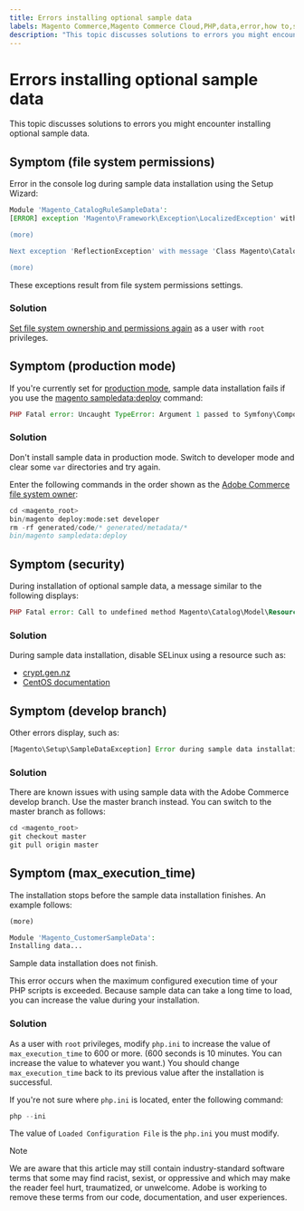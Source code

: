 ```yaml
---
title: Errors installing optional sample data
labels: Magento Commerce,Magento Commerce Cloud,PHP,data,error,how to,sample,setup,wizard,Adobe Commerce,cloud infrastructure
description: "This topic discusses solutions to errors you might encounter installing optional sample data."
---
```


# Errors installing optional sample data

This topic discusses solutions to errors you might encounter installing optional sample data.

## Symptom (file system permissions)

Error in the console log during sample data installation using the Setup Wizard:

```php
Module 'Magento_CatalogRuleSampleData':
[ERROR] exception 'Magento\Framework\Exception\LocalizedException' with message 'Can't create directory /var/www/html/magento2/generated/code/Magento/CatalogRule/Model/.' in /var/www/html/magento2/lib/internal/Magento/Framework/Code/Generator.php:103

(more)

Next exception 'ReflectionException' with message 'Class Magento\CatalogRule\Model\RuleFactory does not exist' in /var/www/html/magento2/lib/internal/Magento/Framework/Code/Reader/ClassReader.php:29

(more)
```

These exceptions result from file system permissions settings.

### Solution

 [Set file system ownership and permissions again](https://devdocs.magento.com/guides/v2.3/config-guide/prod/prod_file-sys-perms.html) as a user with `root` privileges.

## Symptom (production mode)

If you're currently set for [production mode](https://devdocs.magento.com/guides/v2.3/config-guide/bootstrap/magento-modes.html#production-mode), sample data installation fails if you use the [magento sampledata:deploy](https://devdocs.magento.com/guides/v2.3/install-gde/install/cli/install-cli-sample-data-composer.html) command:

```php
PHP Fatal error: Uncaught TypeError: Argument 1 passed to Symfony\Component\Console\Input\ArrayInput::__construct() must be of the type array, object given, called in /<path>/vendor/magento/framework/ObjectManager/Factory/AbstractFactory.php on line 97 and defined in /<path>/vendor/symfony/console/Symfony/Component/Console/Input/ArrayInput.php:37
```

### Solution

Don't install sample data in production mode. Switch to developer mode and clear some `var` directories and try again.

Enter the following commands in the order shown as the [Adobe Commerce file system owner](https://devdocs.magento.com/guides/v2.3/install-gde/prereq/file-sys-perms-over.html):

```php
cd <magento_root>
bin/magento deploy:mode:set developer
rm -rf generated/code/* generated/metadata/*
bin/magento sampledata:deploy
```

## Symptom (security)

During installation of optional sample data, a message similar to the following displays:

```php
PHP Fatal error: Call to undefined method Magento\Catalog\Model\Resource\Product\Interceptor::getWriteConnection() in /var/www/magento2/app/code/Magento/SampleData/Module/Catalog/Setup/Product/Gallery.php on line 144
```

### Solution

During sample data installation, disable SELinux using a resource such as:

* [crypt.gen.nz](http://www.crypt.gen.nz/selinux/disable_selinux.html#DIS2)
* [CentOS documentation](https://docs.centos.org/en-US/docs/)

## Symptom (develop branch)

Other errors display, such as:

```php
[Magento\Setup\SampleDataException] Error during sample data installation: Class Magento\Sales\Model\Service\OrderFactory does not exist
```

### Solution

There are known issues with using sample data with the Adobe Commerce develop branch. Use the master branch instead. You can switch to the master branch as follows:

```php
cd <magento_root>
git checkout master
git pull origin master
```

## Symptom (max_execution_time)

The installation stops before the sample data installation finishes. An example follows:

```php
(more)

Module 'Magento_CustomerSampleData':
Installing data...
```

Sample data installation does not finish.

This error occurs when the maximum configured execution time of your PHP scripts is exceeded. Because sample data can take a long time to load, you can increase the value during your installation.

### Solution

As a user with `root` privileges, modify `php.ini` to increase the value of `max_execution_time` to 600 or more. (600 seconds is 10 minutes. You can increase the value to whatever you want.) You should change `max_execution_time` back to its previous value after the installation is successful.

If you're not sure where `php.ini` is located, enter the following command:

```php
php --ini
```

The value of `Loaded Configuration File` is the `php.ini` you must modify.

>[!NOTE]
>
>We are aware that this article may still contain industry-standard software terms that some may find racist, sexist, or oppressive and which may make the reader feel hurt, traumatized, or unwelcome. Adobe is working to remove these terms from our code, documentation, and user experiences. 